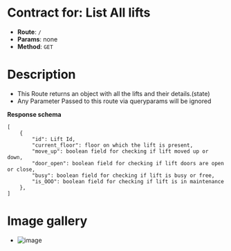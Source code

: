 # Contract for: List All lifts

- **Route**: `/`
- **Params**: none
- **Method**: `GET`

# Description

- This Route returns an object with all the lifts and their details.(state)
- Any Parameter Passed to this route via queryparams will be ignored

**Response schema**

```
[
    {
        "id": Lift Id,
        "current_floor": floor on which the lift is present,
        "move_up": boolean field for checking if lift moved up or down,
        "door_open": boolean field for checking if lift doors are open or close,
        "busy": boolean field for checking if lift is busy or free,
        "is_OOO": boolean field for checking if lift is in maintenance
    },
]
```

# Image gallery

- ![image](https://user-images.githubusercontent.com/57758447/222747651-445927f4-54df-4f64-9b25-60b1c2a09ac4.png)
